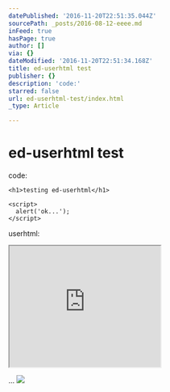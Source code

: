 ```yaml
---
datePublished: '2016-11-20T22:51:35.044Z'
sourcePath: _posts/2016-08-12-eeee.md
inFeed: true
hasPage: true
author: []
via: {}
dateModified: '2016-11-20T22:51:34.168Z'
title: ed-userhtml test
publisher: {}
description: 'code:'
starred: false
url: ed-userhtml-test/index.html
_type: Article

---
```

# ed-userhtml test

code:

    <h1>testing ed-userhtml</h1>
    
    <script>
      alert('ok...');
    </script>

userhtml:

<iframe src="https://the-grid.github.io/ed-userhtml/?g=eJxzc3MDAAGnANM" height="240" style=""></iframe>

...
![](https://imgflo.herokuapp.com/graph/2b2431f8e7ba7b0/46c5497f14fe3871daef167c75be7212/noop.jpg?input=http%3A%2F%2F67.media.tumblr.com%2Fd532af67d7d2c424215c5416d2f94759%2Ftumblr_ngeua9MQYe1tw49n8o1_1280.jpg)